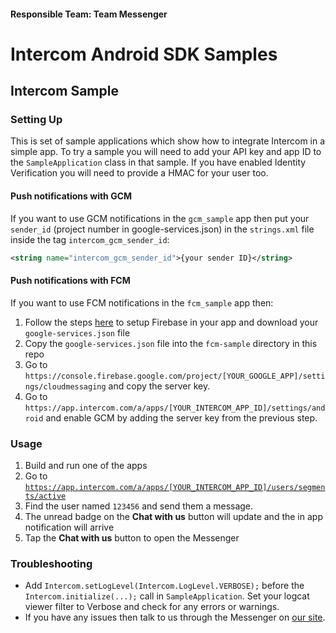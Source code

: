 #### Responsible Team: Team Messenger

# Intercom Android SDK Samples

## Intercom Sample

### Setting Up
This is set of sample applications which show how to integrate Intercom in a simple app. To try a sample you will need to add your API key and app ID to the `SampleApplication` class in that sample. If you have enabled Identity Verification you will need to provide a HMAC for your user too.
 
#### Push notifications with GCM

If you want to use GCM notifications in the `gcm_sample` app then put your `sender_id` (project number in google-services.json)
in the `strings.xml` file inside the tag `intercom_gcm_sender_id`:

```xml
<string name="intercom_gcm_sender_id">{your sender ID}</string>
```

#### Push notifications with FCM

If you want to use FCM notifications in the `fcm_sample` app then:

1. Follow the steps [here](https://firebase.google.com/docs/android/setup#add_firebase_to_your_app) to setup Firebase in your app and download your `google-services.json` file
2. Copy the `google-services.json` file into the `fcm-sample` directory in this repo
3.  Go to `https://console.firebase.google.com/project/[YOUR_GOOGLE_APP]/settings/cloudmessaging`
   and copy the server key.
4. Go to `https://app.intercom.com/a/apps/[YOUR_INTERCOM_APP_ID]/settings/android` and enable GCM by adding the
   server key from the previous step.

### Usage
1. Build and run one of the apps
2. Go to [`https://app.intercom.com/a/apps/[YOUR_INTERCOM_APP_ID]/users/segments/active`](https://app.intercom.com/a/apps/[YOUR_INTERCOM_APP_ID]/users/segments/active)
3. Find the user named `123456` and send them a message.
4. The unread badge on the **Chat with us** button will update and the in app notification will arrive
5. Tap the **Chat with us** button to open the Messenger

### Troubleshooting
- Add `Intercom.setLogLevel(Intercom.LogLevel.VERBOSE);` before the `Intercom.initialize(...);` call in `SampleApplication`. Set your logcat viewer filter to Verbose and check for any errors or warnings.
- If you have any issues then talk to us through the Messenger on [our site](https://www.intercom.com/).
